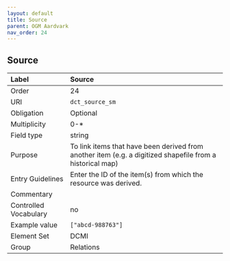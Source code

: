 ```yaml
---
layout: default
title: Source
parent: OGM Aardvark
nav_order: 24
---
```


## Source

| Label                 | Source |
|:----------------------|:-------|
| Order                 | 24 |
| URI                   | `dct_source_sm` |
| Obligation            | Optional |
| Multiplicity          | 0-* |
| Field type            | string |
| Purpose               | To link items that have been derived from another item (e.g. a digitized shapefile from a historical map) |
| Entry Guidelines      | Enter the ID of the item(s) from which the resource was derived. |
| Commentary            | |
| Controlled Vocabulary | no |
| Example value         | `["abcd-988763"]` |
| Element Set           | DCMI |
| Group                 | Relations |
